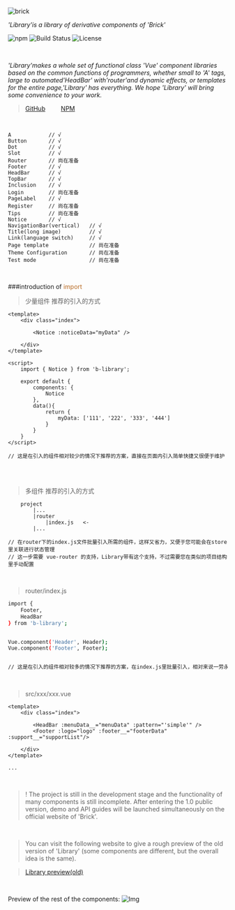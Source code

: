 <br/>


![brick](https://raw.githubusercontent.com/BobbleHatkjh/Vue_BuildingBlock/master/pic/100ll.png)

_'Library'is a library of derivative components of 'Brick'_

<img src="https://img.shields.io/npm/v/b-library.svg" alt="npm">
<img src="https://img.shields.io/circleci/project/github/vuejs/vue/dev.svg" alt="Build Status">
<img src="https://img.shields.io/npm/l/vue.svg" alt="License">
       

<a></a>  
 
<br/>

_'Library'makes a whole set of functional class 'Vue' component libraries based on the common functions of programmers, whether small to 'A' tags, large to automated'HeadBar' with'router'and dynamic effects, or templates for the entire page,'Library' has everything. We hope 'Library' will bring some convenience to your work._



> <a href="https://github.com/BobbleHatkjh/VUE-Brick" target="_blank">GitHub</a>  &emsp;&emsp;  <a href="https://www.npmjs.com/package/b-library" target="_blank">NPM</a>



<br/>

``` 
A            // √    
Button       // √    
Dot          // √
Slot         // √    
Router       // 尚在准备    
Footer       // √
HeadBar      // √
TopBar       // √    
Inclusion    // √
Login        // 尚在准备
PageLabel    // √
Register     // 尚在准备    
Tips         // 尚在准备    
Notice       // √
NavigationBar(vertical)   // √
Title(long image)         // √
Link(language switch)     // √
Page template             // 尚在准备   
Theme Configuration       // 尚在准备   
Test mode                 // 尚在准备
``` 


<br/>

###introduction of <a style="color: #b96d27">import</a>

>少量组件 推荐的引入的方式
```
<template>
    <div class="index">
 
        <Notice :noticeData="myData" />
        
    </div>
</template>

<script>
    import { Notice } from 'b-library';
 
    export default {
        components: {
            Notice
        },
        data(){
            return {
                myData: ['111', '222', '333', '444']
            }
        }
    }
</script>

// 这是在引入的组件相对较少的情况下推荐的方案，直接在页面内引入简单快捷又很便于维护 
```

<br/>
<br/>


>多组件 推荐的引入的方式   
```
    project
        |...
        |router
            |index.js   <-
        |...

// 在router下的index.js文件批量引入所需的组件，这样又省力，又便于您可能会在store里关联进行状态管理   
// 这一步需要 vue-router 的支持，Library带有这个支持，不过需要您在类似的项目结构里手动配置     
```

<br/>


> router/index.js
```bash
import { 
    Footer, 
    HeadBar 
} from 'b-library';


Vue.component('Header', Header);
Vue.component('Footer', Footer);


// 这是在引入的组件相对较多的情况下推荐的方案，在index.js里批量引入，相对来说一劳永逸
```

<br/>

>src/xxx/xxx.vue

```
<template>
    <div class="index">
 
        <HeadBar :menuData__="menuData" :pattern="'simple'" />
        <Footer :logo="logo" :footer__="footerData" :support__="supportList"/>
        
    </div>
</template>

...

```

<br/>

> ! The project is still in the development stage and the functionality of many components is still incomplete. After entering the 1.0 public version, demo and API guides will be launched simultaneously on the official website of 'Brick'.

<br/>

>You can visit the following website to give a rough preview of the old version of 'Library' (some components are different, but the overall idea is the same).


> <a href="http://123.57.41.38:8080/game_center/#/" target="_blank">Library preview(old)</a>


<br/>

Preview of the rest of the components:
![Img](https://raw.githubusercontent.com/BobbleHatkjh/Vue_BuildingBlock/master/pic/preview.png)